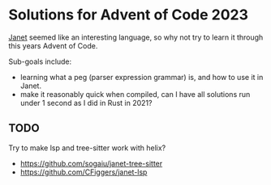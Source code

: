 # Solutions for Advent of Code 2023

[Janet](https://janet-lang.org) seemed like an interesting language, so why not try to learn it through this years Advent of Code.

Sub-goals include:
* learning what a peg (parser expression grammar) is, and how to use it in Janet.
* make it reasonably quick when compiled, can I have all solutions run under 1 second as I did in Rust in 2021?

## TODO
Try to make lsp and tree-sitter work with helix?
* https://github.com/sogaiu/janet-tree-sitter
* https://github.com/CFiggers/janet-lsp

